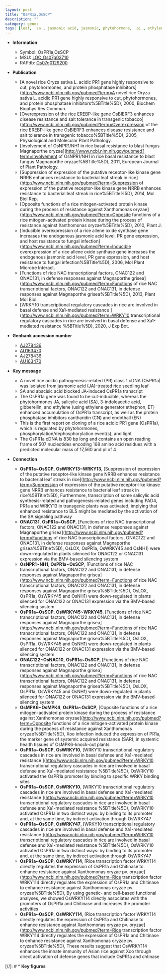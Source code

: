 ```yaml
---
layout: post
title: "OsPR1a,OsSCP"
description: ""
category: genes
tags: [leaf,  sa , jasmonic acid, jasmonic, phytohormone,  pi , ethylene, salicylic acid, gibberellin, seedling]
---
```


* **Information**  
    + Symbol: OsPR1a,OsSCP  
    + MSU: [LOC_Os07g03710](http://rice.plantbiology.msu.edu/cgi-bin/ORF_infopage.cgi?orf=LOC_Os07g03710)  
    + RAPdb: [Os07g0129200](http://rapdb.dna.affrc.go.jp/viewer/gbrowse_details/irgsp1?name=Os07g0129200)  

* **Publication**  
    + [A novel rice Oryza sativa L. acidic PR1 gene highly responsive to cut, phytohormones, and protein phosphatase inhibitors](http://www.ncbi.nlm.nih.gov/pubmed?term=A novel rice Oryza sativa L. acidic PR1 gene highly responsive to cut, phytohormones, and protein phosphatase inhibitors%5BTitle%5D), 2000, Biochem Biophys Res Commun.
    + [Overexpression of the rice EREBP-like gene OsBIERF3 enhances disease resistance and salt tolerance in transgenic tobacco](http://www.ncbi.nlm.nih.gov/pubmed?term=Overexpression of the rice EREBP-like gene OsBIERF3 enhances disease resistance and salt tolerance in transgenic tobacco%5BTitle%5D), 2005, Physiological and Molecular Plant Pathology.
    + [Involvement of OsNPR1/NH1 in rice basal resistance to blast fungus Magnaporthe oryzae](http://www.ncbi.nlm.nih.gov/pubmed?term=Involvement of OsNPR1/NH1 in rice basal resistance to blast fungus Magnaporthe oryzae%5BTitle%5D), 2011, European Journal of Plant Pathology.
    + [Suppression of expression of the putative receptor-like kinase gene NRRB enhances resistance to bacterial leaf streak in rice](http://www.ncbi.nlm.nih.gov/pubmed?term=Suppression of expression of the putative receptor-like kinase gene NRRB enhances resistance to bacterial leaf streak in rice%5BTitle%5D), 2014, Mol Biol Rep.
    + [Opposite functions of a rice mitogen-activated protein kinase during the process of resistance against Xanthomonas oryzae](http://www.ncbi.nlm.nih.gov/pubmed?term=Opposite functions of a rice mitogen-activated protein kinase during the process of resistance against Xanthomonas oryzae%5BTitle%5D), 2010, Plant J.
    + [Inducible overexpression of a rice allene oxide synthase gene increases the endogenous jasmonic acid level, PR gene expression, and host resistance to fungal infection](http://www.ncbi.nlm.nih.gov/pubmed?term=Inducible overexpression of a rice allene oxide synthase gene increases the endogenous jasmonic acid level, PR gene expression, and host resistance to fungal infection%5BTitle%5D), 2006, Mol Plant Microbe Interact.
    + [Functions of rice NAC transcriptional factors, ONAC122 and ONAC131, in defense responses against Magnaporthe grisea](http://www.ncbi.nlm.nih.gov/pubmed?term=Functions of rice NAC transcriptional factors, ONAC122 and ONAC131, in defense responses against Magnaporthe grisea%5BTitle%5D), 2013, Plant Mol Biol.
    + [WRKY10 transcriptional regulatory cascades in rice are involved in basal defense and Xa1-mediated resistance ](http://www.ncbi.nlm.nih.gov/pubmed?term=WRKY10 transcriptional regulatory cascades in rice are involved in basal defense and Xa1-mediated resistance %5BTitle%5D), 2020, J Exp Bot.

* **Genbank accession number**  
    + [AJ278436](http://www.ncbi.nlm.nih.gov/nuccore/AJ278436)
    + [AU163470](http://www.ncbi.nlm.nih.gov/nuccore/AU163470)
    + [AJ278436](http://www.ncbi.nlm.nih.gov/nuccore/AJ278436)
    + [AU163470](http://www.ncbi.nlm.nih.gov/nuccore/AU163470)

* **Key message**  
    + A novel rice acidic pathogenesis-related (PR) class 1 cDNA (OsPR1a) was isolated from jasmonic acid (JA)-treated rice seedling leaf
    + SA and abscisic acid blocked JA-induced OsPR1a transcript
    + The OsPR1a gene was found to be cut-inducible, whereas the phytohormones JA, salicylic acid (SA), 3-indoleacetic acid, gibberellin, and ethylene (using ethylene generator ethephon, ET) enhanced accumulation of OsPR1a transcript, as well as the protein phosphatase inhibitors cantharidin (CN) and endothall (EN)
    + This is the first report on cloning of a rice acidic PR1 gene (OsPR1a), which is regulated by phytohormones, phosphorylation/dephosphorylation event(s), and light
    + The OsPR1a cDNA is 830 bp long and contains an open reading frame of 507 nucleotides encoding 168 amino acid residues with a predicted molecular mass of 17,560 and pI of 4

* **Connection**  
    + __OsPR1a~OsSCP__, __OsWRKY13~WRKY13__, [Suppression of expression of the putative receptor-like kinase gene NRRB enhances resistance to bacterial leaf streak in rice](http://www.ncbi.nlm.nih.gov/pubmed?term=Suppression of expression of the putative receptor-like kinase gene NRRB enhances resistance to bacterial leaf streak in rice%5BTitle%5D), Furthermore, transcription of some salicylic acid synthesis-related and pathogenesis-related genes including PAD4, PR1a and WRKY13 in transgenic plants was activated, implying that enhanced resistance to BLS might be mediated by the activation of the SA signaling pathway
    + __ONAC131__, __OsPR1a~OsSCP__, [Functions of rice NAC transcriptional factors, ONAC122 and ONAC131, in defense responses against Magnaporthe grisea](http://www.ncbi.nlm.nih.gov/pubmed?term=Functions of rice NAC transcriptional factors, ONAC122 and ONAC131, in defense responses against Magnaporthe grisea%5BTitle%5D), OsLOX, OsPR1a, OsWRKY45 and OsNH1) were down-regulated in plants silenced for ONAC122 or ONAC131 expression via the BMV-based silencing system
    + __OsNPR1~NH1__, __OsPR1a~OsSCP__, [Functions of rice NAC transcriptional factors, ONAC122 and ONAC131, in defense responses against Magnaporthe grisea](http://www.ncbi.nlm.nih.gov/pubmed?term=Functions of rice NAC transcriptional factors, ONAC122 and ONAC131, in defense responses against Magnaporthe grisea%5BTitle%5D), OsLOX, OsPR1a, OsWRKY45 and OsNH1) were down-regulated in plants silenced for ONAC122 or ONAC131 expression via the BMV-based silencing system
    + __OsPR1a~OsSCP__, __OsWRKY45~WRKY45__, [Functions of rice NAC transcriptional factors, ONAC122 and ONAC131, in defense responses against Magnaporthe grisea](http://www.ncbi.nlm.nih.gov/pubmed?term=Functions of rice NAC transcriptional factors, ONAC122 and ONAC131, in defense responses against Magnaporthe grisea%5BTitle%5D), OsLOX, OsPR1a, OsWRKY45 and OsNH1) were down-regulated in plants silenced for ONAC122 or ONAC131 expression via the BMV-based silencing system
    + __ONAC122~OsNAC10__, __OsPR1a~OsSCP__, [Functions of rice NAC transcriptional factors, ONAC122 and ONAC131, in defense responses against Magnaporthe grisea](http://www.ncbi.nlm.nih.gov/pubmed?term=Functions of rice NAC transcriptional factors, ONAC122 and ONAC131, in defense responses against Magnaporthe grisea%5BTitle%5D), OsLOX, OsPR1a, OsWRKY45 and OsNH1) were down-regulated in plants silenced for ONAC122 or ONAC131 expression via the BMV-based silencing system
    + __OsMPK6~OsMPK4__, __OsPR1a~OsSCP__, [Opposite functions of a rice mitogen-activated protein kinase during the process of resistance against Xanthomonas oryzae](http://www.ncbi.nlm.nih.gov/pubmed?term=Opposite functions of a rice mitogen-activated protein kinase during the process of resistance against Xanthomonas oryzae%5BTitle%5D), Xoo infection induced the expression of PR1a, the marker gene of systemic acquired resistance (SAR), in systemic health tissues of OsMPK6-knock-out plants
    + __OsPR1a~OsSCP__, __OsWRKY10__, [WRKY10 transcriptional regulatory cascades in rice are involved in basal defense and Xa1-mediated resistance ](http://www.ncbi.nlm.nih.gov/pubmed?term=WRKY10 transcriptional regulatory cascades in rice are involved in basal defense and Xa1-mediated resistance %5BTitle%5D),  OsWRKY10 activated the OsPR1a promoter by binding to specific WRKY binding sites
    + __OsPR1a~OsSCP__, __OsWRKY10__, [WRKY10 transcriptional regulatory cascades in rice are involved in basal defense and Xa1-mediated resistance ](http://www.ncbi.nlm.nih.gov/pubmed?term=WRKY10 transcriptional regulatory cascades in rice are involved in basal defense and Xa1-mediated resistance %5BTitle%5D),  OsWRKY10 activated OsPR1a in two distinct ways: by binding to its promoter and, at the same time, by indirect activation through OsWRKY47
    + __OsPR1a~OsSCP__, __OsWRKY47__, [WRKY10 transcriptional regulatory cascades in rice are involved in basal defense and Xa1-mediated resistance ](http://www.ncbi.nlm.nih.gov/pubmed?term=WRKY10 transcriptional regulatory cascades in rice are involved in basal defense and Xa1-mediated resistance %5BTitle%5D),  OsWRKY10 activated OsPR1a in two distinct ways: by binding to its promoter and, at the same time, by indirect activation through OsWRKY47
    + __OsPR1a~OsSCP__, __OsWRKY114__, [Rice transcription factor WRKY114 directly regulates the expression of OsPR1a and Chitinase to enhance resistance against Xanthomonas oryzae pv. oryzae](http://www.ncbi.nlm.nih.gov/pubmed?term=Rice transcription factor WRKY114 directly regulates the expression of OsPR1a and Chitinase to enhance resistance against Xanthomonas oryzae pv. oryzae%5BTitle%5D),  By using genetic- and cell-based functional analyses, we showed OsWRKY114 directly associates with the promoters of OsPR1a and Chitinase and increases the promoter activities
    + __OsPR1a~OsSCP__, __OsWRKY114__, [Rice transcription factor WRKY114 directly regulates the expression of OsPR1a and Chitinase to enhance resistance against Xanthomonas oryzae pv. oryzae](http://www.ncbi.nlm.nih.gov/pubmed?term=Rice transcription factor WRKY114 directly regulates the expression of OsPR1a and Chitinase to enhance resistance against Xanthomonas oryzae pv. oryzae%5BTitle%5D),  These results suggest that OsWRKY114 enhances the innate immunity of Asian rice against Xoo through direct activation of defense genes that include OsPR1a and chtinase

[//]: # * **Key figures**  


